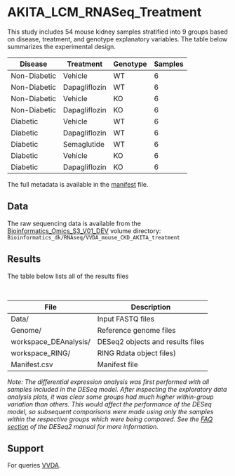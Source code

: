 # AKITA_LCM_RNASeq_Treatment
This study includes 54 mouse kidney samples stratified into 9 groups based on disease, treatment, and genotype explanatory variables. The table below summarizes the experimental design.
&nbsp;

| **Disease** | **Treatment** | **Genotype** | **Samples** |
|---|---|---|---|
| Non-Diabetic | Vehicle | WT | 6 |
| Non-Diabetic | Dapagliflozin | WT | 6 |
| Non-Diabetic | Vehicle | KO | 6 |
| Non-Diabetic | Dapagliflozin | KO | 6 |
| Diabetic | Vehicle | WT | 6 |
| Diabetic | Dapagliflozin | WT | 6 |
| Diabetic | Semaglutide | WT | 6 |
| Diabetic | Vehicle | KO | 6 |
| Diabetic | Dapagliflozin | KO | 6 |

The full metadata is available in the [manifest](https://eu.sbgenomics.com/u/novo-nordisk/akita-ckd-rnaseq-with-treatment/files/633eeb4fb17faa45cbbfafcf/) file.

## Data

The raw sequencing data is available from the [Bioinformatics_Omics_S3_V01_DEV](https://eu.sbgenomics.com/v/novo-nordisk/Bioinformatics_Omics_S3_V01_DEV) volume directory: ``Bioinformatics_dk/RNAseq/VVDA_mouse_CKD_AKITA_treatment``

## Results

The table below lists all of the results files

&nbsp;

| File | Description |
|---|---|
| Data/ | Input FASTQ files |
| Genome/ | Reference genome files |
| workspace_DEAnalysis/ | DESeq2 objects and results files |
| workspace_RING/ | RING Rdata object files) |
| Manifest.csv | Manifest file |

*Note: The differential expression analysis was first performed with all samples included in the DESeq model. After inspecting the exploratory data analysis plots, it was clear some groups had much higher within-group variation than others. This would affect the performance of the DESeq model, so subsequent comparisons were made using only the samples within the respective groups which were being compared. See the [FAQ section](https://bioconductor.org/packages/release/bioc/vignettes/DESeq2/inst/doc/DESeq2.html#if-i-have-multiple-groups-should-i-run-all-together-or-split-into-pairs-of-groups) of the DESeq2 manual for more information.*

## Support

For queries [VVDA](vvda@novonordisk.com).
